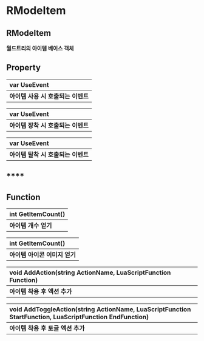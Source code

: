 # RModeItem

## **RModeItem**

**월드트리의 아이템 베이스 객체**

## **Property**

| **var UseEvent** |
| :--- |
| **아이템 사용 시 호출되는 이벤트** |

| **var UseEvent** |
| :--- |
| **아이템 장착 시 호출되는 이벤트** |

| **var UseEvent** |
| :--- |
| **아이템 탈착 시 호출되는 이벤트** |

## \*\*\*\*

## **Function**

| **int GetItemCount\(\)** |
| :--- |
| **아이템 개수 얻기** |

| **int GetItemCount\(\)** |
| :--- |
| **아이템 아이콘 이미지 얻기** |

| **void AddAction\(string ActionName, LuaScriptFunction Function\)** |
| :--- |
| **아이템 착용 후 액션 추가** |

| **void AddToggleAction\(string ActionName, LuaScriptFunction StartFunction, LuaScriptFunction EndFunction\)** |
| :--- |
| **아이템 착용 후 토글 액션 추가** |

